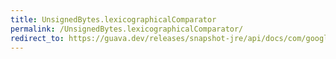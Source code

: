 ```yaml
---
title: UnsignedBytes.lexicographicalComparator
permalink: /UnsignedBytes.lexicographicalComparator/
redirect_to: https://guava.dev/releases/snapshot-jre/api/docs/com/google/common/primitives/UnsignedBytes.html#lexicographicalComparator--
---
```

